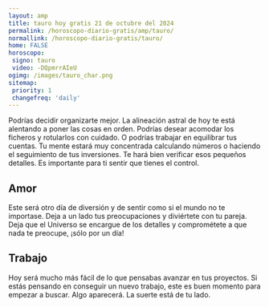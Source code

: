 ```yaml
---
layout: amp
title: tauro hoy gratis 21 de octubre del 2024 
permalink: /horoscopo-diario-gratis/amp/tauro/
normallink: /horoscopo-diario-gratis/tauro/
home: FALSE
horoscopo:
 signo: tauro
 video: -DQpmrrAIeU
ogimg: /images/tauro_char.png
sitemap:
 priority: 1
 changefreq: 'daily'
---
```



Podrías decidir organizarte mejor. La alineación astral de hoy te está alentando a poner las cosas en orden. Podrías desear acomodar los ficheros y rotularlos con cuidado. O podrías trabajar en equilibrar tus cuentas. Tu mente estará muy concentrada calculando números o haciendo el seguimiento de tus inversiones. Te hará bien verificar esos pequeños detalles. Es importante para ti sentir que tienes el control.

## Amor

Este será otro día de diversión y de sentir como si el mundo no te importase. Deja a un lado tus preocupaciones y diviértete con tu pareja. Deja que el Universo se encargue de los detalles y comprométete a que nada te preocupe, ¡sólo por un día!

## Trabajo

Hoy será mucho más fácil de lo que pensabas avanzar en tus proyectos. Si estás pensando en conseguir un nuevo trabajo, este es buen momento para empezar a buscar. Algo aparecerá. La suerte está de tu lado.
